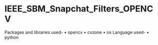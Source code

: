 # IEEE_SBM_Snapchat_Filters_OPENCV
Packages and libraries used-
    • opencv
    • cvzone
    • os
Language used-
    • python
